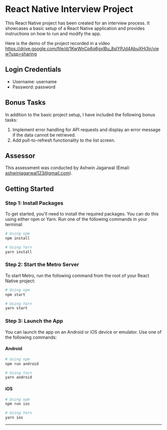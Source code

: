 
# React Native Interview Project

This React Native project has been created for an interview process. It showcases a basic setup of a React Native application and provides instructions on how to run and modify the app.

Here is the demo of the project recorded in a video https://drive.google.com/file/d/1KwWnCp6q6gxlBu_8slYPJd4AbuXHj3jr/view?usp=sharing

## Login Credentials

- Username: username
- Password: password

## Bonus Tasks

In addition to the basic project setup, I have included the following bonus tasks:

1. Implement error handling for API requests and display an error message if the data cannot be retrieved.
2. Add pull-to-refresh functionality to the list screen.

## Assessor

This assessment was conducted by Ashwin Jagarwal (Email: ashwinjagarwal123@gmail.com).

## Getting Started

### Step 1: Install Packages

To get started, you'll need to install the required packages. You can do this using either npm or Yarn. Run one of the following commands in your terminal:

```bash
# Using npm
npm install

# Using Yarn
yarn install
```

### Step 2: Start the Metro Server

To start Metro, run the following command from the root of your React Native project:

```bash
# Using npm
npm start

# Using Yarn
yarn start
```

### Step 3: Launch the App

You can launch the app on an Android or iOS device or emulator. Use one of the following commands:

#### Android

```bash
# Using npm
npm run android

# Using Yarn
yarn android
```

#### iOS

```bash
# Using npm
npm run ios

# Using Yarn
yarn ios
```

---

